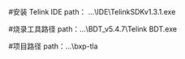 #安装 Telink IDE
path： ...\IDE\TelinkSDKv1.3.1.exe

#烧录工具路径
path：...\BDT_v5.4.7\Telink BDT.exe

#项目路径
path：...\bxp-tla
